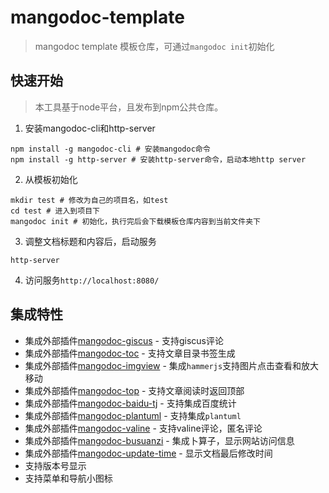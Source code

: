 # mangodoc-template
> mangodoc template 模板仓库，可通过`mangodoc init`初始化



## 快速开始
> 本工具基于node平台，且发布到npm公共仓库。
1. 安装mangodoc-cli和http-server
``` shell
npm install -g mangodoc-cli # 安装mangodoc命令
npm install -g http-server # 安装http-server命令，启动本地http server
```
2. 从模板初始化
``` shell
mkdir test # 修改为自己的项目名，如test
cd test # 进入到项目下
mangodoc init # 初始化，执行完后会下载模板仓库内容到当前文件夹下
```
3. 调整文档标题和内容后，启动服务
``` shell
http-server
```
4. 访问服务`http://localhost:8080/`

## 集成特性
* 集成外部插件[mangodoc-giscus](https://github.com/mg0324/mangodoc-giscus) - 支持giscus评论
* 集成外部插件[mangodoc-toc](https://github.com/mg0324/mangodoc-toc) - 支持文章目录书签生成
* 集成外部插件[mangodoc-imgview](https://github.com/mg0324/mangodoc-imgview) - 集成`hammerjs`支持图片点击查看和放大移动
* 集成外部插件[mangodoc-top](https://github.com/mg0324/mangodoc-top) - 支持文章阅读时返回顶部
* 集成外部插件[mangodoc-baidu-tj](https://github.com/mg0324/mangodoc-baidu-tj) - 支持集成百度统计
* 集成外部插件[mangodoc-plantuml](https://github.com/mg0324/mangodoc-plantuml) - 支持集成`plantuml`
* 集成外部插件[mangodoc-valine](https://github.com/mg0324/mangodoc-valine) - 支持valine评论，匿名评论
* 集成外部插件[mangodoc-busuanzi](https://github.com/mg0324/mangodoc-busuanzi) - 集成卜算子，显示网站访问信息
* 集成外部插件[mangodoc-update-time](https://github.com/mg0324/mangodoc-update-time) - 显示文档最后修改时间
* 支持版本号显示
* 支持菜单和导航小图标

